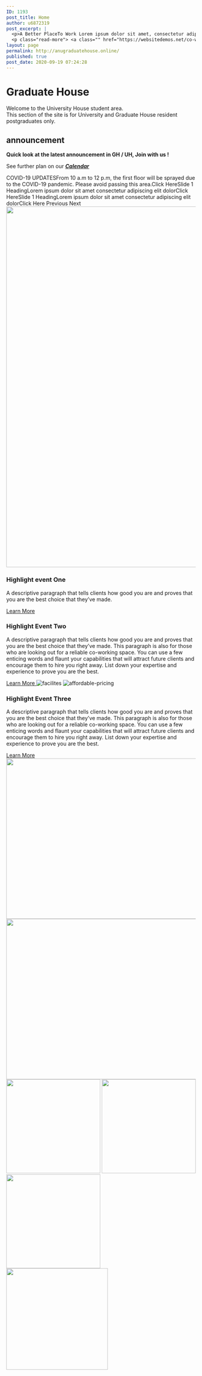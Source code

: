 ```yaml
---
ID: 1193
post_title: Home
author: u6872319
post_excerpt: |
  <p>A Better PlaceTo Work Lorem ipsum dolor sit amet, consectetur adipiscing elit. Ut elit tellus, luctus nec ullamcorper mattis, pulvinar dapibus leo. Ut elit tellus, luctus nec ullamcorper mattis, pulvinar dapibus leo. Donec Sodales Sagittis Magna. Learn More A Place That HelpsGrowth of Your Work Ut elit tellus, luctus nec ullamcorper mattis, pulvinar dapibus leo. &hellip;</p>
  <p class="read-more"> <a class="" href="https://websitedemos.net/co-working-space-02/"> <span class="screen-reader-text">Home</span> Read More &raquo;</a></p>
layout: page
permalink: http://anugraduatehouse.online/
published: true
post_date: 2020-09-19 07:24:28
---
```

<h1>Graduate House</h1>		
		<p>Welcome to the University House student area.<br data-rich-text-line-break="true" />This section of the site is for University and Graduate House resident postgraduates only.</p>		
			<h2>announcement</h2>		
		<p><b>Quick look at the latest announcement in GH / UH, Join with us !</b></p><p>See further plan on our <i><u><b><a href="https://anugraduatehouse.online/index.php/event/">Calendar</a></b></u></i></p>		
					COVID-19 UPDATESFrom 10 a.m to 12 p.m, the first floor will be sprayed due to the COVID-19 pandemic. Please avoid passing this area.Click HereSlide 1 HeadingLorem ipsum dolor sit amet consectetur adipiscing elit dolorClick HereSlide 1 HeadingLorem ipsum dolor sit amet consectetur adipiscing elit dolorClick Here				
							Previous
							Next
										<img width="640" height="960" src="http://anugraduatehouse.online/wp-content/uploads/2020/07/furniture.jpg" alt="" srcset="https://anugraduatehouse.online/wp-content/uploads/2020/07/furniture.jpg 640w, https://anugraduatehouse.online/wp-content/uploads/2020/07/furniture-200x300.jpg 200w" sizes="(max-width: 640px) 100vw, 640px" />											
			<h3>Highlight event One</h3>		
		<p>A descriptive paragraph that tells clients how good you are and proves that you are the best choice that they’ve made.</p>		
			<a href="https://anugraduatehouse.online/index.php/event/test-event/" role="button">
						Learn More
					</a>
			<h3>Highlight Event Two</h3>		
		<p>A descriptive paragraph that tells clients how good you are and proves that you are the best choice that they’ve made. This paragraph is also for those who are looking out for a reliable co-working space. You can use a few enticing words and flaunt your capabilities that will attract future clients and encourage them to hire you right away. List down your expertise and experience to prove you are the best.</p>		
			<a href="#" role="button">
						Learn More
					</a>
										<img src="http://anugraduatehouse.online/wp-content/uploads/elementor/thumbs/facilites-ovojycfqq9ynbka2mpqslye1u7rhu7wnez164awo4g.jpg" title="facilites" alt="facilites" />											
										<img src="http://anugraduatehouse.online/wp-content/uploads/elementor/thumbs/affordable-pricing-ovojyddkx3zxn68ph85f6g5iflmv1x0dr3onlkv9y8.jpg" title="affordable-pricing" alt="affordable-pricing" />											
			<h3>Highlight Event Three</h3>		
		<p>A descriptive paragraph that tells clients how good you are and proves that you are the best choice that they’ve made. This paragraph is also for those who are looking out for a reliable co-working space. You can use a few enticing words and flaunt your capabilities that will attract future clients and encourage them to hire you right away. List down your expertise and experience to prove you are the best.</p>		
			<a href="#" role="button">
						Learn More
					</a>
										<img width="640" height="427" src="http://anugraduatehouse.online/wp-content/uploads/2020/07/gallery-1.jpg" alt="" srcset="https://anugraduatehouse.online/wp-content/uploads/2020/07/gallery-1.jpg 640w, https://anugraduatehouse.online/wp-content/uploads/2020/07/gallery-1-300x200.jpg 300w" sizes="(max-width: 640px) 100vw, 640px" />											
										<img width="640" height="427" src="http://anugraduatehouse.online/wp-content/uploads/2020/07/gallery-2.jpg" alt="" srcset="https://anugraduatehouse.online/wp-content/uploads/2020/07/gallery-2.jpg 640w, https://anugraduatehouse.online/wp-content/uploads/2020/07/gallery-2-300x200.jpg 300w" sizes="(max-width: 640px) 100vw, 640px" />											
										<img width="250" height="250" src="http://anugraduatehouse.online/wp-content/uploads/2020/06/gallery1-free-img.jpg" alt="" srcset="https://anugraduatehouse.online/wp-content/uploads/2020/06/gallery1-free-img.jpg 250w, https://anugraduatehouse.online/wp-content/uploads/2020/06/gallery1-free-img-150x150.jpg 150w" sizes="(max-width: 250px) 100vw, 250px" />											
										<img width="250" height="250" src="http://anugraduatehouse.online/wp-content/uploads/2020/06/gallery3-free-img.jpg" alt="" srcset="https://anugraduatehouse.online/wp-content/uploads/2020/06/gallery3-free-img.jpg 250w, https://anugraduatehouse.online/wp-content/uploads/2020/06/gallery3-free-img-150x150.jpg 150w" sizes="(max-width: 250px) 100vw, 250px" />											
										<img width="250" height="250" src="http://anugraduatehouse.online/wp-content/uploads/2020/06/gallery4-free-img.jpg" alt="" srcset="https://anugraduatehouse.online/wp-content/uploads/2020/06/gallery4-free-img.jpg 250w, https://anugraduatehouse.online/wp-content/uploads/2020/06/gallery4-free-img-150x150.jpg 150w" sizes="(max-width: 250px) 100vw, 250px" />											
										<img width="270" height="270" src="http://anugraduatehouse.online/wp-content/uploads/2020/06/left-free-img.jpg" alt="" srcset="https://anugraduatehouse.online/wp-content/uploads/2020/06/left-free-img.jpg 270w, https://anugraduatehouse.online/wp-content/uploads/2020/06/left-free-img-150x150.jpg 150w" sizes="(max-width: 270px) 100vw, 270px" />